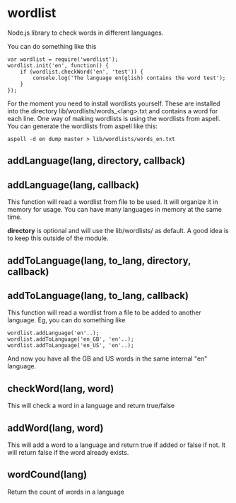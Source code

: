 # wordlist

Node.js library to check words in different languages.

You can do something like this

	var wordlist = require('wordlist');
	wordlist.init('en', function() {
		if (wordlist.checkWord('en', 'test')) {
			console.log('The language en(glish) contains the word test');
		}
	});
	
For the moment you need to install wordlists yourself. These are installed
into the directory lib/wordlists/words_&lt;lang&gt;.txt and contains a word for
each line. One way of making wordlists is using the wordlists from aspell.
You can generate the wordlists from aspell like this:

	aspell -d en dump master > lib/wordlists/words_en.txt

## addLanguage(lang, directory, callback)
## addLanguage(lang, callback)

This function will read a wordlist from file to be used. It will organize it
in memory for usage. You can have many languages in memory at the same time.

**directory** is optional and will use the lib/wordlists/ as default. A good
idea is to keep this outside of the module.

## addToLanguage(lang, to_lang, directory, callback)
## addToLanguage(lang, to_lang, callback)

This function will read a wordlist from a file to be added to another language.
Eg, you can do something like

	wordlist.addLanguage('en'..);
	wordlist.addToLanguage('en_GB', 'en'..);
	wordlist.addToLanguage('en_US', 'en'..);

And now you have all the GB and US words in the same internal "en" language.

## checkWord(lang, word)

This will check a word in a language and return true/false

## addWord(lang, word)

This will add a word to a language and return true if added or false if not.
It will return false if the word already exists.

## wordCound(lang)

Return the count of words in a language